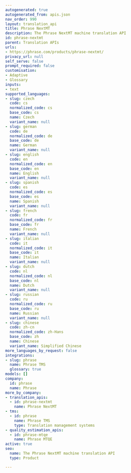 ```yaml
---
autogenerated: true
autogenerated_from: apis.json
nav_order: 990
layout: translation_api
title: Phrase NextMT
description: The Phrase NextMT machine translation API
id: phrase-nextmt
parent: Translation APIs
urls:
- https://phrase.com/products/phrase-nextmt/
privacy_url: null
self_serve: false
prompt_required: false
customisation:
- Adaptive
- Glossary
inputs:
- text
supported_languages:
- slug: czech
  code: cs
  normalized_code: cs
  base_code: cs
  name: Czech
  variant_name: null
- slug: german
  code: de
  normalized_code: de
  base_code: de
  name: German
  variant_name: null
- slug: english
  code: en
  normalized_code: en
  base_code: en
  name: English
  variant_name: null
- slug: spanish
  code: es
  normalized_code: es
  base_code: es
  name: Spanish
  variant_name: null
- slug: french
  code: fr
  normalized_code: fr
  base_code: fr
  name: French
  variant_name: null
- slug: italian
  code: it
  normalized_code: it
  base_code: it
  name: Italian
  variant_name: null
- slug: dutch
  code: nl
  normalized_code: nl
  base_code: nl
  name: Dutch
  variant_name: null
- slug: russian
  code: ru
  normalized_code: ru
  base_code: ru
  name: Russian
  variant_name: null
- slug: chinese
  code: zh-cn
  normalized_code: zh-Hans
  base_code: zh
  name: Chinese
  variant_name: Simplified Chinese
more_languages_by_request: false
integrations:
- slug: phrase
  name: Phrase TMS
  glossary: true
models: []
company:
  id: phrase
  name: Phrase
more_by_company:
- translation_apis:
  - id: phrase-nextmt
    name: Phrase NextMT
- tms:
  - id: phrase
    name: Phrase TMS
    type: Translation management systems
- quality_estimation_apis:
  - id: phrase-mtqe
    name: Phrase MTQE
active: true
seo:
  name: The Phrase NextMT machine translation API
  type: Product

---
```


